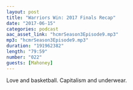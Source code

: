 ```yaml
---
layout: post
title: "Warriors Win: 2017 Finals Recap"
date: "2017-06-15"
categories: podcast
aac_asset_link: "hcmrSeason3Episode9.mp3"
mp3: "hcmrSeason3Episode9.mp3"
duration: "191962382"
length: "79:59"
number: "022"
guests: [Mahoney]
---
```


Love and basketball. Capitalism and underwear.
